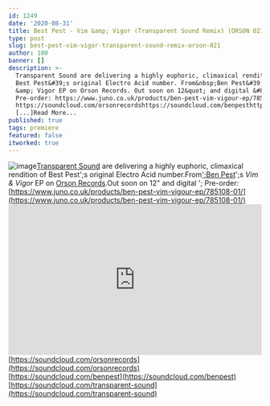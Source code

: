 ```yaml
---
id: 1249
date: '2020-08-31'
title: Best Pest - Vim &amp; Vigor (Transparent Sound Remix) (ORSON 021) - Loose Lips
type: post
slug: best-pest-vim-vigor-transparent-sound-remix-orson-021
author: 100
banner: []
description: >-
  Transparent Sound are delivering a highly euphoric, climaxical rendition of
  Best Pest&#39;s original Electro Acid number. From&nbsp;Ben Pest&#39;s Vim
  &amp; Vigor EP on Orson Records. Out soon on 12&quot; and digital &#8211;
  Pre-order: https://www.juno.co.uk/products/ben-pest-vim-vigour-ep/785108-01/
  https://soundcloud.com/orsonrecordshttps://soundcloud.com/benpesthttps://soundcloud.com/transparent-sound
  [...]Read More...
published: true
tags: premiere
featured: false
itworked: true
---
```

![image](../undefined)[Transparent Sound](https://www.discogs.com/artist/20784-Transparent-Sound) are delivering a highly euphoric, climaxical rendition of Best Pest';s original Electro Acid number.From[';Ben Pest](https://benpest.bandcamp.com/)';s _Vim & Vigor_ EP on [Orson Records](https://orsonrecords.bandcamp.com/).Out soon on 12" and digital '; Pre-order: [](https://www.juno.co.uk/products/ben-pest-vim-vigour-ep/785108-01/)[https://www.juno.co.uk/products/ben-pest-vim-vigour-ep/785108-01/](https://www.juno.co.uk/products/ben-pest-vim-vigour-ep/785108-01/)<iframe width='100%' height='300' scrolling='no' frameborder='no' allow='autoplay' src='https://w.soundcloud.com/player/?url=https%3A//api.soundcloud.com/tracks/885175162&color=%23ff5500&auto_play=false&hide_related=false&show_comments=true&show_user=true&show_reposts=false&show_teaser=true'></iframe>[https://soundcloud.com/orsonrecords](https://soundcloud.com/orsonrecords)  
[](https://soundcloud.com/benpest)[https://soundcloud.com/benpest](https://soundcloud.com/benpest)  
[](https://soundcloud.com/transparent-sound)[https://soundcloud.com/transparent-sound](https://soundcloud.com/transparent-sound)